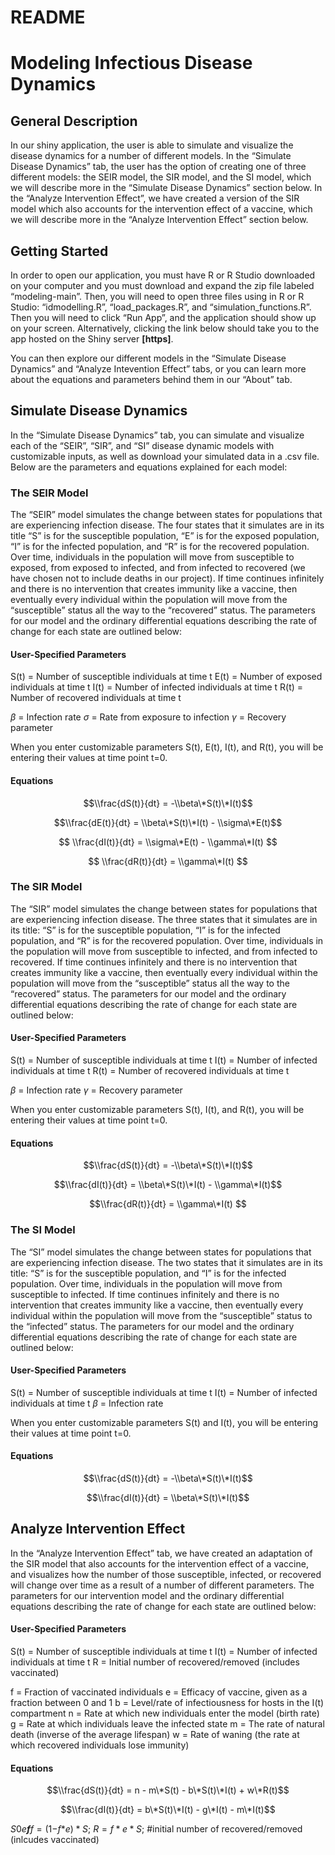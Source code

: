 README
================

# Modeling Infectious Disease Dynamics

## General Description

In our shiny application, the user is able to simulate and visualize the
disease dynamics for a number of different models. In the “Simulate
Disease Dynamics” tab, the user has the option of creating one of three
different models: the SEIR model, the SIR model, and the SI model, which
we will describe more in the “Simulate Disease Dynamics” section below.
In the “Analyze Intervention Effect”, we have created a version of the
SIR model which also accounts for the intervention effect of a vaccine,
which we will describe more in the “Analyze Intervention Effect” section
below.

## Getting Started

In order to open our application, you must have R or R Studio downloaded
on your computer and you must download and expand the zip file labeled
“modeling-main”. Then, you will need to open three files using in R or R
Studio: “idmodelling.R”, “load_packages.R”, and
“simulation_functions.R”. Then you will need to click “Run App”, and the
application should show up on your screen. Alternatively, clicking the
link below should take you to the app hosted on the Shiny server
**\[https\]**.

You can then explore our different models in the “Simulate Disease
Dynamics” and “Analyze Intevention Effect” tabs, or you can learn more
about the equations and parameters behind them in our “About” tab.

## Simulate Disease Dynamics

In the “Simulate Disease Dynamics” tab, you can simulate and visualize
each of the “SEIR”, “SIR”, and “SI” disease dynamic models with
customizable inputs, as well as download your simulated data in a .csv
file. Below are the parameters and equations explained for each model:

### The SEIR Model

The “SEIR” model simulates the change between states for populations
that are experiencing infection disease. The four states that it
simulates are in its title “S” is for the susceptible population, “E” is
for the exposed population, “I” is for the infected population, and “R”
is for the recovered population. Over time, individuals in the
population will move from susceptible to exposed, from exposed to
infected, and from infected to recovered (we have chosen not to include
deaths in our project). If time continues infinitely and there is no
intervention that creates immunity like a vaccine, then eventually every
individual within the population will move from the “susceptible” status
all the way to the “recovered” status. The parameters for our model and
the ordinary differential equations describing the rate of change for
each state are outlined below:

#### User-Specified Parameters

S(t) = Number of susceptible individuals at time t E(t) = Number of
exposed individuals at time t I(t) = Number of infected individuals at
time t R(t) = Number of recovered individuals at time t

*β* = Infection rate *σ* = Rate from exposure to infection *γ* =
Recovery parameter

When you enter customizable parameters S(t), E(t), I(t), and R(t), you
will be entering their values at time point t=0.

#### Equations

$$\\frac{dS(t)}{dt} = -\\beta\*S(t)\*I(t)$$

$$\\frac{dE(t)}{dt} = \\beta\*S(t)\*I(t) - \\sigma\*E(t)$$

$$
\\frac{dI(t)}{dt} = \\sigma\*E(t) - \\gamma\*I(t)
$$

$$
\\frac{dR(t)}{dt} = \\gamma\*I(t)
$$

### The SIR Model

The “SIR” model simulates the change between states for populations that
are experiencing infection disease. The three states that it simulates
are in its title: “S” is for the susceptible population, “I” is for the
infected population, and “R” is for the recovered population. Over time,
individuals in the population will move from susceptible to infected,
and from infected to recovered. If time continues infinitely and there
is no intervention that creates immunity like a vaccine, then eventually
every individual within the population will move from the “susceptible”
status all the way to the “recovered” status. The parameters for our
model and the ordinary differential equations describing the rate of
change for each state are outlined below:

#### User-Specified Parameters

S(t) = Number of susceptible individuals at time t I(t) = Number of
infected individuals at time t R(t) = Number of recovered individuals at
time t

*β* = Infection rate *γ* = Recovery parameter

When you enter customizable parameters S(t), I(t), and R(t), you will be
entering their values at time point t=0.

#### Equations

$$\\frac{dS(t)}{dt} = -\\beta\*S(t)\*I(t)$$

$$\\frac{dI(t)}{dt} = \\beta\*S(t)\*I(t) - \\gamma\*I(t)$$

$$\\frac{dR(t)}{dt} = \\gamma\*I(t) $$

### The SI Model

The “SI” model simulates the change between states for populations that
are experiencing infection disease. The two states that it simulates are
in its title: “S” is for the susceptible population, and “I” is for the
infected population. Over time, individuals in the population will move
from susceptible to infected. If time continues infinitely and there is
no intervention that creates immunity like a vaccine, then eventually
every individual within the population will move from the “susceptible”
status to the “infected” status. The parameters for our model and the
ordinary differential equations describing the rate of change for each
state are outlined below:

#### User-Specified Parameters

S(t) = Number of susceptible individuals at time t I(t) = Number of
infected individuals at time t *β* = Infection rate

When you enter customizable parameters S(t) and I(t), you will be
entering their values at time point t=0.

#### Equations

$$\\frac{dS(t)}{dt} = -\\beta\*S(t)\*I(t)$$

$$\\frac{dI(t)}{dt} = \\beta\*S(t)\*I(t)$$

## Analyze Intervention Effect

In the “Analyze Intervention Effect” tab, we have created an adaptation
of the SIR model that also accounts for the intervention effect of a
vaccine, and visualizes how the number of those susceptible, infected,
or recovered will change over time as a result of a number of different
parameters. The parameters for our intervention model and the ordinary
differential equations describing the rate of change for each state are
outlined below:

#### User-Specified Parameters

S(t) = Number of susceptible individuals at time t I(t) = Number of
infected individuals at time t R = Initial number of recovered/removed
(includes vaccinated)

f = Fraction of vaccinated individuals e = Efficacy of vaccine, given as
a fraction between 0 and 1 b = Level/rate of infectiousness for hosts in
the I(t) compartment n = Rate at which new individuals enter the model
(birth rate) g = Rate at which individuals leave the infected state m =
The rate of natural death (inverse of the average lifespan) w = Rate of
waning (the rate at which recovered individuals lose immunity)

#### Equations

$$\\frac{dS(t)}{dt} = n - m\*S(t) - b\*S(t)\*I(t) +  w\*R(t)$$

$$\\frac{dI(t)}{dt} = b\*S(t)\*I(t) - g\*I(t) - m\*I(t)$$

*S*0*e**f**f* = (1−*f*\**e*) \* *S*;
*R* = *f* \* *e* \* *S*;
#initial number of recovered/removed (inlcudes vaccinated)

